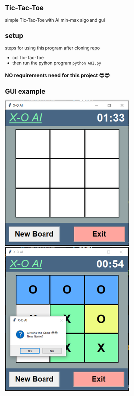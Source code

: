 ## Tic-Tac-Toe
simple Tic-Tac-Toe with AI min-max algo and gui

## setup
steps for using this program after cloning repo
  - cd Tic-Tac-Toe
  - then run the python program `python GUI.py`

### NO requirements need for this project 😎😎

## GUI example
<div class="image123">
    <img src="https://github.com/rishabhjainfinal/AI-Games/blob/main/Tic-Tac-Toe/readme_req/default.PNG" alt="question" width="400" >
    <img src="https://github.com/rishabhjainfinal/AI-Games/blob/main/Tic-Tac-Toe/readme_req/solved.PNG" alt="solved" width="400" >
</div>